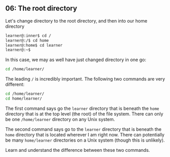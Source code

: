 ## 06: The root directory

Let's change directory to the root directory, and then into our home directory

```bash
learner@:inner$ cd /
learner@:/$ cd home
learner@:home$ cd learner
learner@:~$
```

In this case, we may as well have just changed directory in one go:
```bash
cd /home/learner/
```

The leading `/` is incredibly important. The following two commands are very different:

```bash
cd /home/learner/
cd home/learner/
```

The first command says go the `learner` directory that is beneath the `home` directory that is at the top level (the root) of the file system. There can only be one `/home/learner` directory on any Unix system.

The second command says go to the `learner` directory that is beneath the `home` directory that is located wherever I am right now. There can potentially be many `home/learner` directories on a Unix system (though this is unlikely).

Learn and understand the difference between these two commands.
